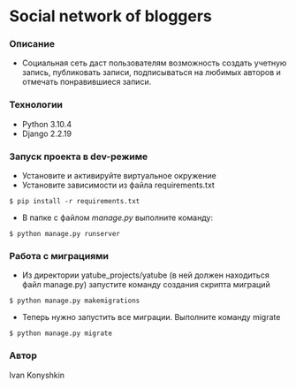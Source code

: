 # Social network of bloggers
### Описание
- Социальная сеть даст пользователям возможность создать учетную запись, публиковать записи, подписываться на любимых авторов и отмечать понравившиеся записи.
### Технологии
- Python 3.10.4
- Django 2.2.19
### Запуск проекта в dev-режиме
- Установите и активируйте виртуальное окружение
- Установите зависимости из файла requirements.txt
```
$ pip install -r requirements.txt
``` 
- В папке с файлом _manage.py_ выполните команду:
```
$ python manage.py runserver
```
### Работа с миграциями
- Из директории yatube_projects/yatube (в ней должен находиться файл manage.py) запустите команду создания скрипта миграций 
```
$ python manage.py makemigrations
```
- Теперь нужно запустить все миграции. Выполните команду migrate
```
$ python manage.py migrate
```
### Автор
Ivan Konyshkin
